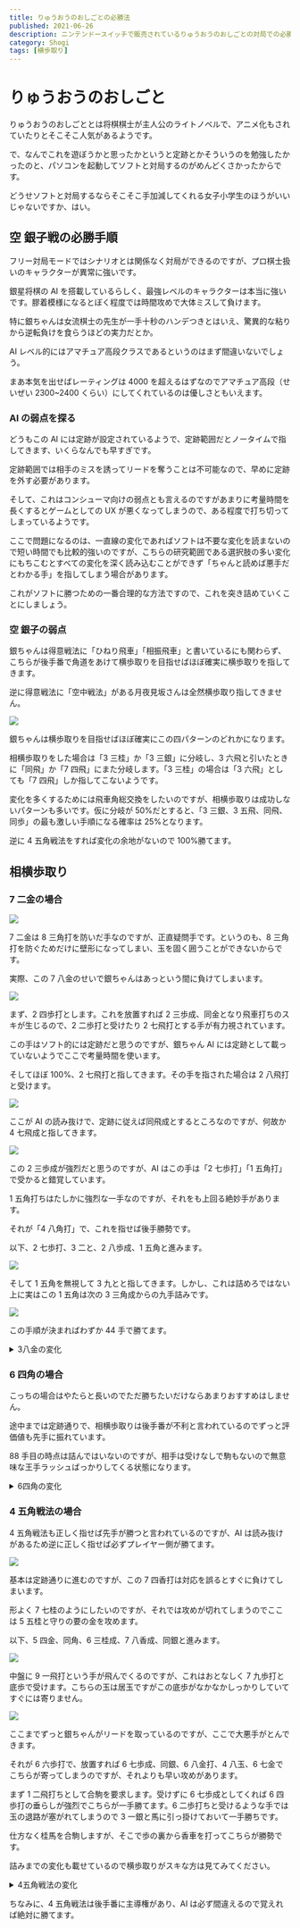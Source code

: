```yaml
---
title: りゅうおうのおしごとの必勝法
published: 2021-06-26
description: ニンテンドースイッチで販売されているりゅうおうのおしごとの対局での必勝法まとめ
category: Shogi
tags: [横歩取り]
---
```


# りゅうおうのおしごと

りゅうおうのおしごととは将棋棋士が主人公のライトノベルで、アニメ化もされていたりとそこそこ人気があるようです。

で、なんでこれを遊ぼうかと思ったかというと定跡とかそういうのを勉強したかったのと、パソコンを起動してソフトと対局するのがめんどくさかったからです。

どうせソフトと対局するならそこそこ手加減してくれる女子小学生のほうがいいじゃないですか、はい。



## 空 銀子戦の必勝手順

フリー対局モードではシナリオとは関係なく対局ができるのですが、プロ棋士扱いのキャラクターが異常に強いです。

銀星将棋の AI を搭載しているらしく、最強レベルのキャラクターは本当に強いです。膠着模様になるとぼく程度では時間攻めで大体ミスして負けます。

特に銀ちゃんは女流棋士の先生が一手十秒のハンデつきとはいえ、驚異的な粘りから逆転負けを食らうほどの実力だとか。

AI レベル的にはアマチュア高段クラスであるというのはまず間違いないでしょう。

まあ本気を出せばレーティングは 4000 を超えるはずなのでアマチュア高段（せいぜい 2300~2400 くらい）にしてくれているのは優しさともいえます。

### AI の弱点を探る

どうもこの AI には定跡が設定されているようで、定跡範囲だとノータイムで指してきます、いくらなんでも早すぎです。

定跡範囲では相手のミスを誘ってリードを奪うことは不可能なので、早めに定跡を外す必要があります。

そして、これはコンシューマ向けの弱点とも言えるのですがあまりに考量時間を長くするとゲームとしての UX が悪くなってしまうので、ある程度で打ち切ってしまっているようです。

ここで問題になるのは、一直線の変化であればソフトは不要な変化を読まないので短い時間でも比較的強いのですが、こちらの研究範囲である選択肢の多い変化にもちこむとすべての変化を深く読み込むことができず「ちゃんと読めば悪手だとわかる手」を指してしまう場合があります。

これがソフトに勝つための一番合理的な方法ですので、これを突き詰めていくことにしましょう。

### 空 銀子の弱点

銀ちゃんは得意戦法に「ひねり飛車」「相振飛車」と書いているにも関わらず、こちらが後手番で角道をあけて横歩取りを目指せばほぼ確実に横歩取りを指してきます。

逆に得意戦法に「空中戦法」がある月夜見坂さんは全然横歩取り指してきません。

![](https://pbs.twimg.com/media/E4vH8zrVIAAv_08?format=png)

銀ちゃんは横歩取りを目指せばほぼ確実にこの四パターンのどれかになります。

相横歩取りをした場合は「3 三桂」か「3 三銀」に分岐し、3 六飛と引いたときに「同飛」か「7 四飛」にまた分岐します。「3 三桂」の場合は「3 六飛」としても「7 四飛」しか指してこないようです。

変化を多くするためには飛車角総交換をしたいのですが、相横歩取りは成功しないパターンも多いです。仮に分岐が 50%だとすると、「3 三銀、3 五飛、同飛、同歩」の最も激しい手順になる確率は 25%となります。

逆に 4 五角戦法をすれば変化の余地がないので 100%勝てます。

## 相横歩取り

### 7 二金の場合

![](https://pbs.twimg.com/media/E4vF-5_VEAEdpg_?format=png)

7 二金は 8 三角打を防いだ手なのですが、正直疑問手です。というのも、8 三角打を防ぐためだけに壁形になってしまい、玉を固く囲うことができないからです。

実際、この 7 八金のせいで銀ちゃんはあっという間に負けてしまいます。

![](https://pbs.twimg.com/media/E4vO2y6VoAguJI4?format=png)

まず、2 四歩打とします。これを放置すれば 2 三歩成、同金となり飛車打ちのスキが生じるので、2 二歩打と受けたり 2 七飛打とする手が有力視されています。

この手はソフト的には定跡だと思うのですが、銀ちゃん AI には定跡として載っていないようでここで考量時間を使います。

そしてほぼ 100%、2 七飛打と指してきます。その手を指された場合は 2 八飛打と受けます。

![](https://pbs.twimg.com/media/E4vO2y6VgAMwxDT?format=png)

ここが AI の読み抜けで、定跡に従えば同飛成とするところなのですが、何故か 4 七飛成と指してきます。

![](https://pbs.twimg.com/media/E4vO2zIVkAM7y1N?format=png)

この 2 三歩成が強烈だと思うのですが、AI はこの手は「2 七歩打」「1 五角打」で受かると錯覚しています。

1 五角打ちはたしかに強烈な一手なのですが、それをも上回る絶妙手があります。

それが「4 八角打」で、これを指せば後手勝勢です。

以下、2 七歩打、3 二と、2 八歩成、1 五角と進みます。

![](https://pbs.twimg.com/media/E4vO2zjVkAcdnvw?format=png)

そして 1 五角を無視して 3 九とと指してきます。しかし、これは詰めろではない上に実はこの 1 五角は次の 3 三角成からの九手詰みです。

![](https://pbs.twimg.com/media/E4vSEpVVUAghd2s?format=png)

この手順が決まればわずか 44 手で勝てます。

<details><summary>3八金の変化</summary><div>

```
手合割：平手
先手：
後手：
手数----指手---------消費時間--
   1 ２六歩(27)        ( 0:00/00:00:00)
   2 ３四歩(33)        ( 0:00/00:00:00)
   3 ７六歩(77)        ( 0:00/00:00:00)
   4 ８四歩(83)        ( 0:00/00:00:00)
   5 ２五歩(26)        ( 0:00/00:00:00)
   6 ８五歩(84)        ( 0:00/00:00:00)
   7 ７八金(69)        ( 0:00/00:00:00)
   8 ３二金(41)        ( 0:00/00:00:00)
   9 ２四歩(25)        ( 0:00/00:00:00)
  10 同　歩(23)        ( 0:00/00:00:00)
  11 同　飛(28)        ( 0:00/00:00:00)
  12 ８六歩(85)        ( 0:00/00:00:00)
  13 同　歩(87)        ( 0:00/00:00:00)
  14 同　飛(82)        ( 0:00/00:00:00)
  15 ３四飛(24)        ( 0:00/00:00:00)
  16 ８八角成(22)       ( 0:00/00:00:00)
  17 同　銀(79)        ( 0:00/00:00:00)
  18 ７六飛(86)        ( 0:00/00:00:00)
  19 ７七銀(88)        ( 0:00/00:00:00)
  20 ７四飛(76)        ( 0:00/00:00:00)
  21 同　飛(34)        ( 0:00/00:00:00)
  22 同　歩(73)        ( 0:00/00:00:00)
  23 ３八金(49)        ( 0:00/00:00:00)
  24 ８六歩打           ( 0:00/00:00:00)
  25 ８三飛打           ( 0:00/00:00:00)
  26 ８二飛打           ( 0:00/00:00:00)
  27 ６三飛成(83)       ( 0:00/00:00:00)
  28 ８七歩成(86)       ( 0:00/00:00:00)
  29 ９五角打           ( 0:00/00:00:00)
  30 ６二角打           ( 0:00/00:00:00)
  31 ８三歩打           ( 0:00/00:00:00)
  32 ７八と(87)        ( 0:00/00:00:00)
  33 ８二歩成(83)       ( 0:00/00:00:00)
  34 ９五角(62)        ( 0:00/00:00:00)
  35 ７一と(82)        ( 0:00/00:00:00)
  36 ７七角成(95)       ( 0:00/00:00:00)
  37 ４八玉(59)        ( 0:00/00:00:00)
  38 ５九馬(77)        ( 0:00/00:00:00)
  39 同　玉(48)        ( 0:00/00:00:00)
  40 ６八金打           ( 0:00/00:00:00)
  41 ４九玉(59)        ( 0:00/00:00:00)
  42 ５八銀打           ( 0:00/00:00:00)
  43 ４八玉(49)        ( 0:00/00:00:00)
  44 ５九角打           ( 0:00/00:00:00)
```

</div></details>

### 6 四角の場合

こっちの場合はやたらと長いのでただ勝ちたいだけならあまりおすすめはしません。

途中までは定跡通りで、相横歩取りは後手番が不利と言われているのでずっと評価値も先手に振れています。

88 手目の時点は詰んではいないのですが、相手は受けなしで駒もないので無意味な王手ラッシュばっかりしてくる状態になります。

<details><summary>6四角の変化</summary><div>

```
手合割：平手
先手：
後手：
手数----指手---------消費時間--
   1 ２六歩(27)        ( 0:00/00:00:00)
   2 ３四歩(33)        ( 0:00/00:00:00)
   3 ７六歩(77)        ( 0:00/00:00:00)
   4 ８四歩(83)        ( 0:00/00:00:00)
   5 ２五歩(26)        ( 0:00/00:00:00)
   6 ８五歩(84)        ( 0:00/00:00:00)
   7 ７八金(69)        ( 0:00/00:00:00)
   8 ３二金(41)        ( 0:00/00:00:00)
   9 ２四歩(25)        ( 0:00/00:00:00)
  10 同　歩(23)        ( 0:00/00:00:00)
  11 同　飛(28)        ( 0:00/00:00:00)
  12 ８六歩(85)        ( 0:00/00:00:00)
  13 同　歩(87)        ( 0:00/00:00:00)
  14 同　飛(82)        ( 0:00/00:00:00)
  15 ３四飛(24)        ( 0:00/00:00:00)
  16 ８八角成(22)       ( 0:00/00:00:00)
  17 同　銀(79)        ( 0:00/00:00:00)
  18 ７六飛(86)        ( 0:00/00:00:00)
  19 ７七銀(88)        ( 0:00/00:00:00)
  20 ７四飛(76)        ( 0:00/00:00:00)
  21 同　飛(34)        ( 0:00/00:00:00)
  22 同　歩(73)        ( 0:00/00:00:00)
  23 ４六角打           ( 0:00/00:00:00)
  24 ８二角打           ( 0:00/00:00:00)
  25 同　角成(46)       ( 0:00/00:00:00)
  26 同　銀(71)        ( 0:00/00:00:00)
  27 ５五角打           ( 0:00/00:00:00)
  28 ８五飛打           ( 0:00/00:00:00)
  29 ８六飛打           ( 0:00/00:00:00)
  30 同　飛(85)        ( 0:00/00:00:00)
  31 同　銀(77)        ( 0:00/00:00:00)
  32 ２八歩打           ( 0:00/00:00:00)
  33 ８二角成(55)       ( 0:00/00:00:00)
  34 ２九歩成(28)       ( 0:00/00:00:00)
  35 ７二銀打           ( 0:00/00:00:00)
  36 同　金(61)        ( 0:00/00:00:00)
  37 同　馬(82)        ( 0:00/00:00:00)
  38 ４二玉(51)        ( 0:00/00:00:00)
  39 ４八銀(39)        ( 0:00/00:00:00)
  40 ３八歩打           ( 0:00/00:00:00)
  41 ６三馬(72)        ( 0:00/00:00:00)
  42 ３九歩成(38)       ( 0:00/00:00:00)
  43 同　銀(48)        ( 0:00/00:00:00)
  44 同　と(29)        ( 0:00/00:00:00)
  45 同　金(49)        ( 0:00/00:00:00)
  46 ３八歩打           ( 0:00/00:00:00)
  47 ２九金(39)        ( 0:00/00:00:00)
  48 ５五桂打           ( 0:00/00:00:00)
  49 ５八金打           ( 0:00/00:00:00)
  50 ８七銀打           ( 0:00/00:00:00)
  51 ７九金(78)        ( 0:00/00:00:00)
  52 １四角打           ( 0:00/00:00:00)
  53 ３六歩(37)        ( 0:00/00:00:00)
  54 ２七飛打           ( 0:00/00:00:00)
  55 ３八金(29)        ( 0:00/00:00:00)
  56 ２九飛成(27)       ( 0:00/00:00:00)
  57 ３九飛打           ( 0:00/00:00:00)
  58 ２五龍(29)        ( 0:00/00:00:00)
  59 ６八金(79)        ( 0:00/00:00:00)
  60 ２七銀打           ( 0:00/00:00:00)
  61 ４八金(38)        ( 0:00/00:00:00)
  62 ３六銀成(27)       ( 0:00/00:00:00)
  63 ４九飛(39)        ( 0:00/00:00:00)
  64 ３七歩打           ( 0:00/00:00:00)
  65 ３四歩打           ( 0:00/00:00:00)
  66 ２八龍(25)        ( 0:00/00:00:00)
  67 ２九歩打           ( 0:00/00:00:00)
  68 １九龍(28)        ( 0:00/00:00:00)
  69 ６四馬(63)        ( 0:00/00:00:00)
  70 １八龍(19)        ( 0:00/00:00:00)
  71 ２八歩(29)        ( 0:00/00:00:00)
  72 ４七成銀(36)       ( 0:00/00:00:00)
  73 同　金(58)        ( 0:00/00:00:00)
  74 同　桂成(55)       ( 0:00/00:00:00)
  75 同　金(48)        ( 0:00/00:00:00)
  76 ３八歩成(37)       ( 0:00/00:00:00)
  77 ５四桂打           ( 0:00/00:00:00)
  78 ５二玉(42)        ( 0:00/00:00:00)
  79 ７四馬(64)        ( 0:00/00:00:00)
  80 ６三歩打           ( 0:00/00:00:00)
  81 ４一銀打           ( 0:00/00:00:00)
  82 同　玉(52)        ( 0:00/00:00:00)
  83 ６三馬(74)        ( 0:00/00:00:00)
  84 ５二銀打           ( 0:00/00:00:00)
  85 ４二歩打           ( 0:00/00:00:00)
  86 同　金(32)        ( 0:00/00:00:00)
  87 同　桂成(54)       ( 0:00/00:00:00)
  88 同　銀(31)        ( 0:00/00:00:00)
```

</div></details>

### 4 五角戦法の場合

4 五角戦法も正しく指せば先手が勝つと言われているのですが、AI は読み抜けがあるため逆に正しく指せば必ずプレイヤー側が勝てます。

![](https://pbs.twimg.com/media/E4vb_hiVkAUQ2TV?format=png)

基本は定跡通りに進むのですが、この 7 四香打は対応を誤るとすぐに負けてしまいます。

形よく 7 七桂のようにしたいのですが、それでは攻めが切れてしまうのでここは 5 五桂と守りの要の金を攻めます。

以下、5 四金、同角、6 三桂成、7 八香成、同銀と進みます。

![](https://pbs.twimg.com/media/E4vb_iLUYAc2I5O?format=png)

中盤に 9 一飛打という手が飛んでくるのですが、これはおとなしく 7 九歩打と底歩で受けます。こちらの玉は居玉ですがこの底歩がなかなかしっかりしていてすぐには寄りません。

![](https://pbs.twimg.com/media/E4vb_ifVgAE7Vrn?format=png)

ここまでずっと銀ちゃんがリードを取っているのですが、ここで大悪手がとんできます。

それが 6 六歩打で、放置すれば 6 七歩成、同銀、6 八金打、4 八玉、6 七金でこちらが寄ってしまうのですが、それよりも早い攻めがあります。

まず 1 二飛打ちとして合駒を要求します。受けずに 6 七歩成としてくれば 6 四歩打の垂らしが強烈でこちらが一手勝てます。6 二歩打ちと受けるような手では玉の退路が塞がれてしまうので 3 一銀と馬に引っ掛けておいて一手勝ちです。

仕方なく桂馬を合駒しますが、そこで歩の裏から香車を打ってこちらが勝勢です。

詰みまでの変化も載せているので横歩取りがスキな方は見てみてください。

<details><summary>4五角戦法の変化</summary><div>

```
手合割：平手
先手：
後手：
手数----指手---------消費時間--
   1 ２六歩(27)        ( 0:00/00:00:00)
   2 ８四歩(83)        ( 0:00/00:00:00)
   3 ７六歩(77)        ( 0:00/00:00:00)
   4 ３四歩(33)        ( 0:00/00:00:00)
   5 ２五歩(26)        ( 0:00/00:00:00)
   6 ８五歩(84)        ( 0:00/00:00:00)
   7 ７八金(69)        ( 0:00/00:00:00)
   8 ３二金(41)        ( 0:00/00:00:00)
   9 ２四歩(25)        ( 0:00/00:00:00)
  10 同　歩(23)        ( 0:00/00:00:00)
  11 同　飛(28)        ( 0:00/00:00:00)
  12 ８六歩(85)        ( 0:00/00:00:00)
  13 同　歩(87)        ( 0:00/00:00:00)
  14 同　飛(82)        ( 0:00/00:00:00)
  15 ３四飛(24)        ( 0:00/00:00:00)
  16 ８八角成(22)       ( 0:00/00:00:00)
  17 同　銀(79)        ( 0:00/00:00:00)
  18 ２八歩打           ( 0:00/00:00:00)
  19 同　銀(39)        ( 0:00/00:00:00)
  20 ４五角打           ( 0:00/00:00:00)
  21 ２四飛(34)        ( 0:00/00:00:00)
  22 ２三歩打           ( 0:00/00:00:00)
  23 ７七角打           ( 0:00/00:00:00)
  24 ８八飛成(86)       ( 0:00/00:00:00)
  25 同　角(77)        ( 0:00/00:00:00)
  26 ２四歩(23)        ( 0:00/00:00:00)
  27 １一角成(88)       ( 0:00/00:00:00)
  28 ８七銀打           ( 0:00/00:00:00)
  29 ７七馬(11)        ( 0:00/00:00:00)
  30 ７六銀(87)        ( 0:00/00:00:00)
  31 ６八馬(77)        ( 0:00/00:00:00)
  32 ８八歩打           ( 0:00/00:00:00)
  33 ７七歩打           ( 0:00/00:00:00)
  34 ６七銀成(76)       ( 0:00/00:00:00)
  35 同　金(78)        ( 0:00/00:00:00)
  36 ８九歩成(88)       ( 0:00/00:00:00)
  37 ３六香打           ( 0:00/00:00:00)
  38 ５五桂打           ( 0:00/00:00:00)
  39 ５六金(67)        ( 0:00/00:00:00)
  40 同　角(45)        ( 0:00/00:00:00)
  41 同　歩(57)        ( 0:00/00:00:00)
  42 ４七桂成(55)       ( 0:00/00:00:00)
  43 ３二香成(36)       ( 0:00/00:00:00)
  44 同　銀(31)        ( 0:00/00:00:00)
  45 ５八銀打           ( 0:00/00:00:00)
  46 ６四香打           ( 0:00/00:00:00)
  47 ６七歩打           ( 0:00/00:00:00)
  48 ５八成桂(47)       ( 0:00/00:00:00)
  49 同　玉(59)        ( 0:00/00:00:00)
  50 ９九と(89)        ( 0:00/00:00:00)
  51 １二飛打           ( 0:00/00:00:00)
  52 ３一歩打           ( 0:00/00:00:00)
  53 ４四歩打           ( 0:00/00:00:00)
  54 ９八飛打           ( 0:00/00:00:00)
  55 ７八桂打           ( 0:00/00:00:00)
  56 ４五香打           ( 0:00/00:00:00)
  57 ４三歩成(44)       ( 0:00/00:00:00)
  58 ５七銀打           ( 0:00/00:00:00)
  59 同　馬(68)        ( 0:00/00:00:00)
  60 ７八飛成(98)       ( 0:00/00:00:00)
  61 ６八銀打           ( 0:00/00:00:00)
  62 ４七金打           ( 0:00/00:00:00)
  63 同　馬(57)        ( 0:00/00:00:00)
  64 ６七香成(64)       ( 0:00/00:00:00)
  65 ４八玉(58)        ( 0:00/00:00:00)
  66 ６八龍(78)        ( 0:00/00:00:00)
  67 ５八角打           ( 0:00/00:00:00)
  68 同　成香(67)       ( 0:00/00:00:00)
  69 ３八玉(48)        ( 0:00/00:00:00)
  70 ４七香成(45)       ( 0:00/00:00:00)
  71 同　玉(38)        ( 0:00/00:00:00)
  72 ５七龍(68)        ( 0:00/00:00:00)
  73 ３八玉(47)        ( 0:00/00:00:00)
  74 ４七角打           ( 0:00/00:00:00)
  75 ２七玉(38)        ( 0:00/00:00:00)
  76 ４五角打           ( 0:00/00:00:00)
  77 ３六香打           ( 0:00/00:00:00)
  78 同　角成(47)       ( 0:00/00:00:00)
  79 ３八玉(27)        ( 0:00/00:00:00)
  80 ４七龍(57)        ( 0:00/00:00:00)
  81 ３九玉(38)        ( 0:00/00:00:00)
  82 ４九龍(47)        ( 0:00/00:00:00)
```

</div></details>

ちなみに、4 五角戦法は後手番に主導権があり、AI は必ず間違えるので覚えれば絶対に勝てます。
